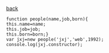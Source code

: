 [back](README.md)

```
function people(name,job,born){
this.name=name;
this.job=job;
this.born=born;}
var jxj=new people('jxj','web',1992);
console.log(jxj.constructor);
```
